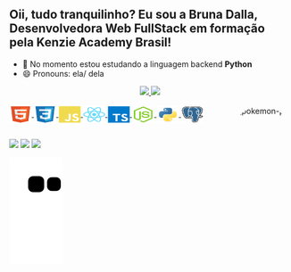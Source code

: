 ## Oii, tudo tranquilinho? Eu sou a Bruna Dalla, Desenvolvedora Web FullStack em formação pela Kenzie Academy Brasil!

- 🌱 No momento estou estudando a linguagem backend **Python** 
- 😄 Pronouns: ela/ dela

<div align="center">
  <a href="https://github.com/brunadalla">
  <img height="180em" src="https://github-readme-stats-sigma-five.vercel.app/api?username=brunadalla&show_icons=true&theme=tokyonight&include_all_commits=true&count_private=true"/>
  <img height="180em" src="https://github-readme-stats-sigma-five.vercel.app/api/top-langs/?username=brunadalla&layout=compact&langs_count=8&theme=tokyonight&count_private=true" />
</div>
  
<div style="display: inline_block"><br>
  <img align="center" alt="HTML-icon" height="30" width="40" src="https://raw.githubusercontent.com/devicons/devicon/master/icons/html5/html5-original.svg">
  <img align="center" alt="CSS-icon" height="30" width="40" src="https://raw.githubusercontent.com/devicons/devicon/master/icons/css3/css3-original.svg">
  <img align="center" alt="JS-icon" height="30" width="40" src="https://raw.githubusercontent.com/devicons/devicon/master/icons/javascript/javascript-plain.svg">
  <img align="center" alt="React-icon" height="30" width="40" src="https://raw.githubusercontent.com/devicons/devicon/master/icons/react/react-original.svg">
  <img align="center" alt="TS-icon" height="30" width="40" src="https://raw.githubusercontent.com/devicons/devicon/master/icons/typescript/typescript-plain.svg">
  <img align="center" alt="Node-icon" height="30" width="40" src="https://raw.githubusercontent.com/devicons/devicon/master/icons/nodejs/nodejs-original.svg">
  <img align="center" alt="Python-icon" height="30" width="40" src="https://raw.githubusercontent.com/devicons/devicon/master/icons/python/python-original.svg">
  <img align="center" alt="PSQL-icon" height="30" width="40" src="https://raw.githubusercontent.com/devicons/devicon/master/icons/postgresql/postgresql-original.svg">
  <img align="right" alt="pokemon-pic" height="150" style="border-radius:50px;" src="https://media.tenor.com/Iv28avwJBSgAAAAj/oh-yeah-pikachu.gif">
</div>

##

<div> 
  <a href = "mailto:bruna.dall9741@gmail.com"><img src="https://img.shields.io/badge/-Gmail-%23333?style=for-the-badge&logo=gmail&logoColor=white" target="_blank"></a>
  <a href="https://www.linkedin.com/in/brunadalla" target="_blank"><img src="https://img.shields.io/badge/-LinkedIn-%230077B5?style=for-the-badge&logo=linkedin&logoColor=white" target="_blank"></a> 
  <a href="https://www.codewars.com/users/BrunaDalla"><img src="https://img.shields.io/badge/Codewars-B1361E?style=for-the-badge&logo=Codewars&logoColor=white" target="_blank"></a>
  
  
  ![Snake animation](https://github.com/brunadalla/brunadalla/blob/output/github-contribution-grid-snake.svg)
  
</div>
